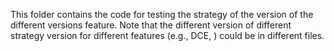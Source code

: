 This folder contains the code for testing the strategy of the version of the different versions feature. Note that the different version of different strategy version for different features (e.g., DCE, ) could be in different files.
